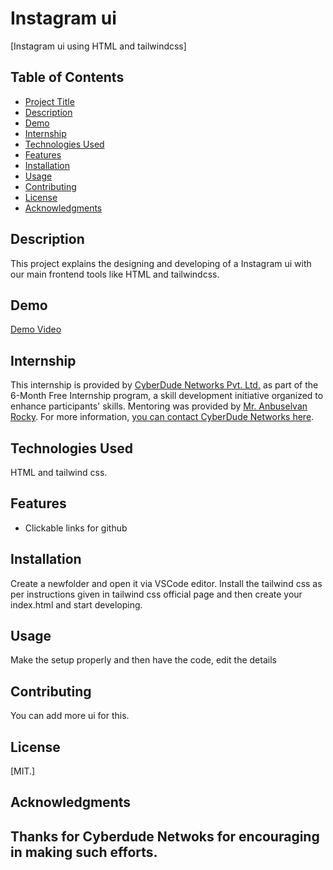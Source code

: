 # Instagram ui

[Instagram ui using HTML and tailwindcss]

## Table of Contents

- [Project Title](#project-title)
- [Description](#description)
- [Demo](#demo)
- [Internship](#internship)
- [Technologies Used](#technologies-used)
- [Features](#features)
- [Installation](#installation)
- [Usage](#usage)
- [Contributing](#contributing)
- [License](#license)
- [Acknowledgments](#acknowledgments)

## Description

This project explains the designing and developing of a Instagram ui with our main frontend tools like HTML and tailwindcss.

## Demo

[Demo Video](https://bearcin46.github.io/instagram-ui-tailwindcss//)

## Internship

This internship is provided by [CyberDude Networks Pvt. Ltd.](https://youtube.com/cyberdudenetworks) as part of the 6-Month Free Internship program, a skill development initiative organized to enhance participants' skills. Mentoring was provided by [Mr. Anbuselvan Rocky](https://instagram.com/anbuselvanrocky). For more information, [you can contact CyberDude Networks here](https://cyberdudenetworks.com).

## Technologies Used

HTML and tailwind css.

## Features

- Clickable links for github

## Installation

Create a newfolder and open it via VSCode editor. Install the tailwind css as per instructions given in tailwind css official page and then create your index.html and start developing.

## Usage

Make the setup properly and then have the code, edit the details

## Contributing

You can add more ui for this.

## License

[MIT.]

## Acknowledgments

## Thanks for Cyberdude Netwoks for encouraging in making such efforts.
